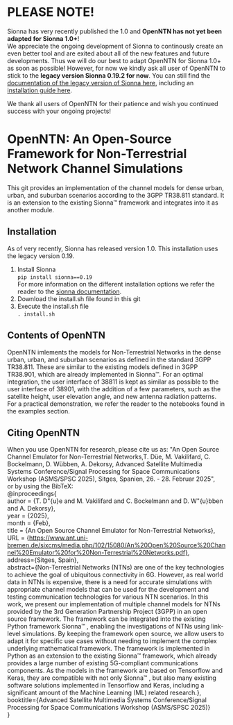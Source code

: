 # PLEASE NOTE!

Sionna has very recently published the 1.0 and **OpenNTN has not yet been adapted for Sionna 1.0+**! <br>
We appreciate the ongoing development of Sionna to continously create an even better tool and are exited about all of the new features and future developments. Thus we will do our best to adapt OpenNTN for Sionna 1.0+ as soon as possible! However, for now we kindly ask all user of OpenNTN to stick to the **legacy version Sionna 0.19.2 for now**. You can still find the [documentation of the legacy version of Sionna here](https://jhoydis.github.io/sionna-0.19.2-doc/), including an [installation guide here](https://jhoydis.github.io/sionna-0.19.2-doc/installation.html). <br>

We thank all users of OpenNTN for their patience and wish you continued success with your ongoing projects!

# OpenNTN: An Open-Source Framework for Non-Terrestrial Network Channel Simulations
This git provides an implementation of the channel models for dense urban, urban, and suburban scenarios according to the 3GPP TR38.811 standard. It is an extension to the existing Sionna™ framework and integrates into it as another module.

## Installation

As of very recently, Sionna has released version 1.0. This installation uses the legacy version 0.19.<br>

1. Install Sionna <br>
  <code>pip install sionna==0.19</code> <br>
For more information on the different installation options we refer the reader to the [sionna documentation](https://nvlabs.github.io/sionna/installation.html).
2. Download the install.sh file found in this git 
3. Execute the install.sh file <br>
   <code>. install.sh</code>

## Contents of OpenNTN
OpenNTN imlements the models for Non-Terrestrial Networks in the dense urban, urban, and suburban scenarios as defined in the standard 3GPP TR38.811. These are similar to the existing models defined in 3GPP TR38.901, which are already implemented in Sionna:tm:. For an optimal integration, the user interface of 38811 is kept as similar as possible to the user interface of 38901, with the addition of a few parameters, such as the satellite height, user elevation angle, and new antenna radiation patterns. For a practical demonstration, we refer the reader to the notebooks found in the examples section.

## Citing OpenNTN
When you use OpenNTN for research, please cite us as: "An Open Source Channel Emulator for Non-Terrestrial Networks,T. Düe, M. Vakilifard, C. Bockelmann, D. Wübben, A. Dekorsy​, Advanced Satellite Multimedia Systems Conference/Signal Processing for Space Communications Workshop (ASMS/SPSC 2025), Sitges, Spanien, 26. - 28. Februar 2025",\
or by using the BibTeX:\
@inproceedings{\
  author = {T. D\"{u}e and M. Vakilifard and C. Bockelmann and D. W\"{u}bben and A. Dekorsy​},\
  year = {2025},\
  month = {Feb},\
  title = {An Open Source Channel Emulator for Non-Terrestrial Networks},\
  URL = {https://www.ant.uni-bremen.de/sixcms/media.php/102/15080/An%20Open%20Source%20Channel%20Emulator%20for%20Non-Terrestrial%20Networks.pdf}, \
  address={Sitges, Spain},\
  abstract={Non-Terrestrial Networks (NTNs) are one of the key technologies to achieve the goal of ubiquitous connectivity in 6G. However, as real world data in NTNs is expensive, there is a need for accurate simulations with appropriate channel models that can be used for the development and testing communication technologies for various NTN scenarios. In this work, we present our implementation of multiple channel models for NTNs provided by the 3rd Generation Partnership Project (3GPP) in an open source framework. The framework can be integrated into the existing Python framework Sionna™ , enabling the investigations of NTNs using link-level simulations. By keeping the framework open source, we allow users to adapt it for specific use cases without needing to implement the complex underlying mathematical framework. The framework is implemented in Python as an extension to the existing Sionna™ framework, which already provides a large number of existing 5G-compliant communications components. As the models in the framework are based on Tensorflow and Keras, they are compatible with not only Sionna™ , but also many existing software solutions implemented in Tensorflow and Keras, including a significant amount of the Machine Learning (ML) related research.},\
  booktitle={Advanced Satellite Multimedia Systems Conference/Signal Processing for Space Communications Workshop (ASMS/SPSC 2025)}\
}
